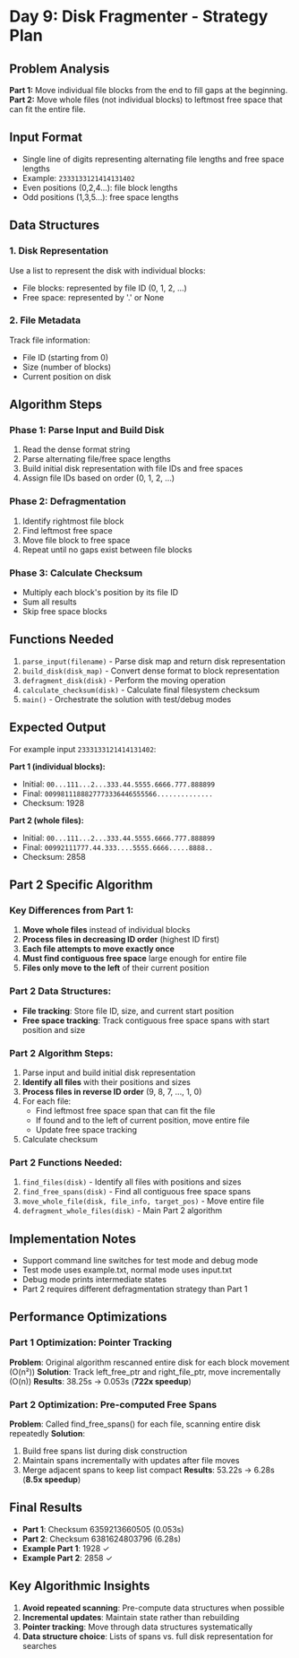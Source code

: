 # Day 9: Disk Fragmenter - Strategy Plan

## Problem Analysis
**Part 1:** Move individual file blocks from the end to fill gaps at the beginning.
**Part 2:** Move whole files (not individual blocks) to leftmost free space that can fit the entire file.

## Input Format
- Single line of digits representing alternating file lengths and free space lengths
- Example: `2333133121414131402`
- Even positions (0,2,4...): file block lengths
- Odd positions (1,3,5...): free space lengths

## Data Structures

### 1. Disk Representation
Use a list to represent the disk with individual blocks:
- File blocks: represented by file ID (0, 1, 2, ...)
- Free space: represented by '.' or None

### 2. File Metadata
Track file information:
- File ID (starting from 0)
- Size (number of blocks)
- Current position on disk

## Algorithm Steps

### Phase 1: Parse Input and Build Disk
1. Read the dense format string
2. Parse alternating file/free space lengths
3. Build initial disk representation with file IDs and free spaces
4. Assign file IDs based on order (0, 1, 2, ...)

### Phase 2: Defragmentation
1. Identify rightmost file block
2. Find leftmost free space
3. Move file block to free space
4. Repeat until no gaps exist between file blocks

### Phase 3: Calculate Checksum
- Multiply each block's position by its file ID
- Sum all results
- Skip free space blocks

## Functions Needed

1. `parse_input(filename)` - Parse disk map and return disk representation
2. `build_disk(disk_map)` - Convert dense format to block representation  
3. `defragment_disk(disk)` - Perform the moving operation
4. `calculate_checksum(disk)` - Calculate final filesystem checksum
5. `main()` - Orchestrate the solution with test/debug modes

## Expected Output
For example input `2333133121414131402`:

**Part 1 (individual blocks):**
- Initial: `00...111...2...333.44.5555.6666.777.888899`
- Final: `0099811188827773336446555566..............`
- Checksum: 1928

**Part 2 (whole files):**
- Initial: `00...111...2...333.44.5555.6666.777.888899`
- Final: `00992111777.44.333....5555.6666.....8888..`
- Checksum: 2858

## Part 2 Specific Algorithm

### Key Differences from Part 1:
1. **Move whole files** instead of individual blocks
2. **Process files in decreasing ID order** (highest ID first)
3. **Each file attempts to move exactly once**
4. **Must find contiguous free space** large enough for entire file
5. **Files only move to the left** of their current position

### Part 2 Data Structures:
- **File tracking**: Store file ID, size, and current start position
- **Free space tracking**: Track contiguous free space spans with start position and size

### Part 2 Algorithm Steps:
1. Parse input and build initial disk representation
2. **Identify all files** with their positions and sizes
3. **Process files in reverse ID order** (9, 8, 7, ..., 1, 0)
4. For each file:
   - Find leftmost free space span that can fit the file
   - If found and to the left of current position, move entire file
   - Update free space tracking
5. Calculate checksum

### Part 2 Functions Needed:
1. `find_files(disk)` - Identify all files with positions and sizes
2. `find_free_spans(disk)` - Find all contiguous free space spans
3. `move_whole_file(disk, file_info, target_pos)` - Move entire file
4. `defragment_whole_files(disk)` - Main Part 2 algorithm

## Implementation Notes
- Support command line switches for test mode and debug mode
- Test mode uses example.txt, normal mode uses input.txt
- Debug mode prints intermediate states
- Part 2 requires different defragmentation strategy than Part 1

## Performance Optimizations

### Part 1 Optimization: Pointer Tracking
**Problem**: Original algorithm rescanned entire disk for each block movement (O(n²))
**Solution**: Track left_free_ptr and right_file_ptr, move incrementally (O(n))
**Results**: 38.25s → 0.053s (**722x speedup**)

### Part 2 Optimization: Pre-computed Free Spans
**Problem**: Called find_free_spans() for each file, scanning entire disk repeatedly
**Solution**: 
1. Build free spans list during disk construction
2. Maintain spans incrementally with updates after file moves
3. Merge adjacent spans to keep list compact
**Results**: 53.22s → 6.28s (**8.5x speedup**)

## Final Results
- **Part 1**: Checksum 6359213660505 (0.053s)
- **Part 2**: Checksum 6381624803796 (6.28s)
- **Example Part 1**: 1928 ✓
- **Example Part 2**: 2858 ✓

## Key Algorithmic Insights
1. **Avoid repeated scanning**: Pre-compute data structures when possible
2. **Incremental updates**: Maintain state rather than rebuilding
3. **Pointer tracking**: Move through data structures systematically
4. **Data structure choice**: Lists of spans vs. full disk representation for searches